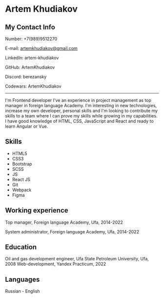 
# Artem Khudiakov

## My Contact Info

Number: +7(989)9512270

E-mail: artemkhudiakov@gmail.com

LinkedIn: artem-khudiakov

GitHub: ArtemKhudiakov

Discord: berezansky

Codewars: ArtemKhudiakov

---
I'm Frontend developer
I've an experience in project management as top manager in foreign language Academy.
I'm interesting in new technologies, increase my own developer, personal skills and I'm looking to contribute my skills to a team where I can prove my skills while growing in my capabilities.
I have good knowledge of HTML, CSS, JavaScript and React and ready to learn Angular or Vue.

## Skills

* HTML5
* CSS3
* Bootstrap
* SCSS
* JS
* React JS
* Git
* Webpack
* Figma


## Working experience

Top manager, Foreign language Academy, Ufa, 2014-2022

System administrator, Foreign language Academy, Ufa, 2014-2022




## Education

Oil and gas development engineer, Ufa State Petroleum University, Ufa, 2008
Web-development, Yandex Practicum, 2022

## Languages

Russian -
English

